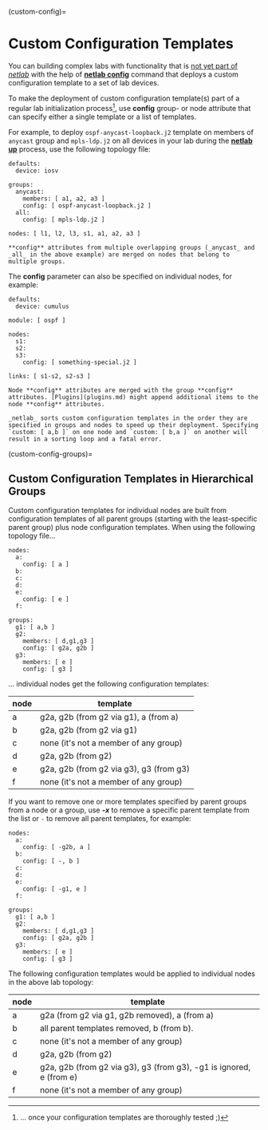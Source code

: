 (custom-config)=
# Custom Configuration Templates

You can building complex labs with functionality that is [not yet part of *netlab*](customize.md) with the help of **[netlab config](netlab/config.md)** command that deploys a custom configuration template to a set of lab devices. 

To make the deployment of custom configuration template(s) part of a regular lab initialization process[^CC], use **config** group- or node attribute that can specify either a single template or a list of templates.

[^CC]: ... once your configuration templates are thoroughly tested ;)

For example, to deploy `ospf-anycast-loopback.j2` template on members of `anycast` group and `mpls-ldp.j2` on all devices in your lab during the **[netlab up](netlab/up.md)** process, use the following topology file:

```
defaults:
  device: iosv

groups:
  anycast:
    members: [ a1, a2, a3 ]
    config: [ ospf-anycast-loopback.j2 ]
  all:
    config: [ mpls-ldp.j2 ]

nodes: [ l1, l2, l3, s1, a1, a2, a3 ]
```

```{tip}
**‌config** attributes from multiple overlapping groups (_anycast_ and _all_ in the above example) are merged on nodes that belong to multiple groups.
```

The **config** parameter can also be specified on individual nodes, for example:

```
defaults:
  device: cumulus

module: [ ospf ]

nodes:
  s1:
  s2:
  s3:
    config: [ something-special.j2 ]

links: [ s1-s2, s2-s3 ]
```

```{tip}
Node **config** attributes are merged with the group **‌config** attributes. [Plugins](plugins.md) might append additional items to the node **‌config** attributes.
```

```{warning}
_netlab_ sorts custom configuration templates in the order they are specified in groups and nodes to speed up their deployment. Specifying `custom: [ a,b ]` on one node and `custom: [ b,a ]` on another will result in a sorting loop and a fatal error.
```

(custom-config-groups)=
## Custom Configuration Templates in Hierarchical Groups

Custom configuration templates for individual nodes are built from configuration templates of all parent groups (starting with the least-specific parent group) plus node configuration templates. When using the following topology file...

```
nodes:
  a:
    config: [ a ]
  b:
  c:
  d:
  e:
    config: [ e ]
  f:

groups:
  g1: [ a,b ]
  g2:
    members: [ d,g1,g3 ]
    config: [ g2a, g2b ]
  g3:
    members: [ e ]
    config: [ g3 ]
```

... individual nodes get the following configuration templates:

| node | template                                |
|------|-----------------------------------------|
| a    | g2a, g2b (from g2 via g1), a (from a)   |
| b    | g2a, g2b (from g2 via g1)               |
| c    | none (it's not a member of any group)   |
| d    | g2a, g2b (from g2)                      |
| e    | g2a, g2b (from g2 via g3), g3 (from g3) |
| f    | none (it's not a member of any group)   |

If you want to remove one or more templates specified by parent groups from a node or a group, use **-_x_** to remove a specific parent template from the list or `-` to remove all parent templates, for example:

```
nodes:
  a:
    config: [ -g2b, a ]
  b:
    config: [ -, b ]
  c:
  d:
  e:
    config: [ -g1, e ]
  f:

groups:
  g1: [ a,b ]
  g2:
    members: [ d,g1,g3 ]
    config: [ g2a, g2b ]
  g3:
    members: [ e ]
    config: [ g3 ]
```

The following configuration templates would be applied to individual nodes in the above lab topology:

| node | template                                        |
|------|-------------------------------------------------|
| a    | g2a (from g2 via g1, g2b removed), a (from a)   |
| b    | all parent templates removed, b (from b).       |
| c    | none (it's not a member of any group)           |
| d    | g2a, g2b (from g2)                              |
| e    | g2a, g2b (from g2 via g3), g3 (from g3), -g1 is ignored, e (from e) |
| f    | none (it's not a member of any group)           |
